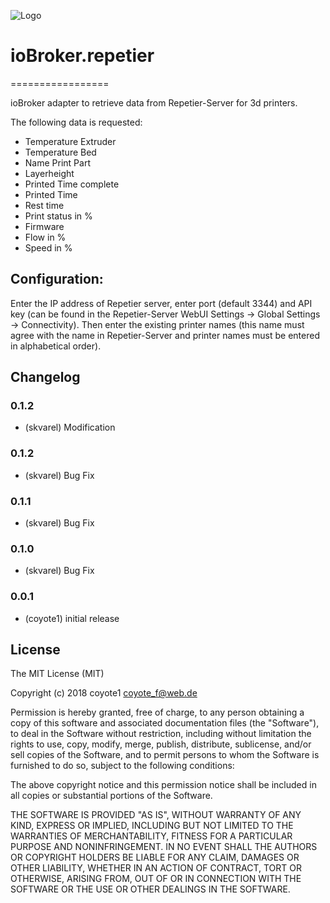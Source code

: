 ![Logo](admin/repetier.png)
# ioBroker.repetier
=================

ioBroker adapter to retrieve data from Repetier-Server for 3d printers.

The following data is requested:

- Temperature Extruder
- Temperature Bed
- Name Print Part
- Layerheight
- Printed Time complete
- Printed Time
- Rest time
- Print status in %
- Firmware
- Flow in %
- Speed in %


## Configuration:

Enter the IP address of Repetier server, enter port (default 3344) and API key (can be found in the Repetier-Server WebUI Settings -> Global Settings -> Connectivity). Then enter the existing printer names (this name must agree with the name in Repetier-Server and printer names must be entered in alphabetical order).


## Changelog

### 0.1.2
* (skvarel) Modification

### 0.1.2
* (skvarel) Bug Fix

### 0.1.1
* (skvarel) Bug Fix

### 0.1.0
* (skvarel) Bug Fix

### 0.0.1
* (coyote1) initial release

## License

The MIT License (MIT)

Copyright (c) 2018 coyote1 <coyote_f@web.de>

Permission is hereby granted, free of charge, to any person obtaining a copy
of this software and associated documentation files (the "Software"), to deal
in the Software without restriction, including without limitation the rights
to use, copy, modify, merge, publish, distribute, sublicense, and/or sell
copies of the Software, and to permit persons to whom the Software is
furnished to do so, subject to the following conditions:

The above copyright notice and this permission notice shall be included in
all copies or substantial portions of the Software.

THE SOFTWARE IS PROVIDED "AS IS", WITHOUT WARRANTY OF ANY KIND, EXPRESS OR
IMPLIED, INCLUDING BUT NOT LIMITED TO THE WARRANTIES OF MERCHANTABILITY,
FITNESS FOR A PARTICULAR PURPOSE AND NONINFRINGEMENT. IN NO EVENT SHALL THE
AUTHORS OR COPYRIGHT HOLDERS BE LIABLE FOR ANY CLAIM, DAMAGES OR OTHER
LIABILITY, WHETHER IN AN ACTION OF CONTRACT, TORT OR OTHERWISE, ARISING FROM,
OUT OF OR IN CONNECTION WITH THE SOFTWARE OR THE USE OR OTHER DEALINGS IN
THE SOFTWARE.
